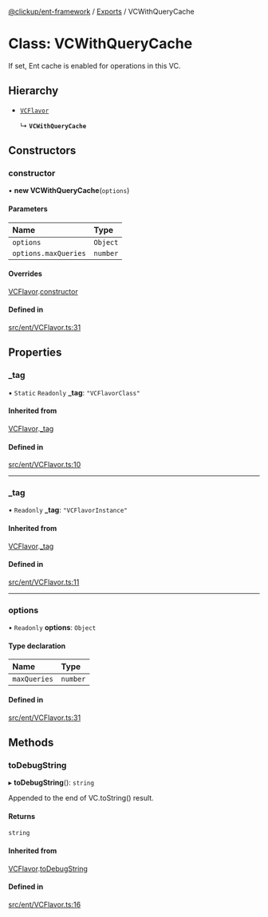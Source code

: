 [@clickup/ent-framework](../README.md) / [Exports](../modules.md) / VCWithQueryCache

# Class: VCWithQueryCache

If set, Ent cache is enabled for operations in this VC.

## Hierarchy

- [`VCFlavor`](VCFlavor.md)

  ↳ **`VCWithQueryCache`**

## Constructors

### constructor

• **new VCWithQueryCache**(`options`)

#### Parameters

| Name | Type |
| :------ | :------ |
| `options` | `Object` |
| `options.maxQueries` | `number` |

#### Overrides

[VCFlavor](VCFlavor.md).[constructor](VCFlavor.md#constructor)

#### Defined in

[src/ent/VCFlavor.ts:31](https://github.com/clickup/ent-framework/blob/master/src/ent/VCFlavor.ts#L31)

## Properties

### \_tag

▪ `Static` `Readonly` **\_tag**: ``"VCFlavorClass"``

#### Inherited from

[VCFlavor](VCFlavor.md).[_tag](VCFlavor.md#_tag)

#### Defined in

[src/ent/VCFlavor.ts:10](https://github.com/clickup/ent-framework/blob/master/src/ent/VCFlavor.ts#L10)

___

### \_tag

• `Readonly` **\_tag**: ``"VCFlavorInstance"``

#### Inherited from

[VCFlavor](VCFlavor.md).[_tag](VCFlavor.md#_tag-1)

#### Defined in

[src/ent/VCFlavor.ts:11](https://github.com/clickup/ent-framework/blob/master/src/ent/VCFlavor.ts#L11)

___

### options

• `Readonly` **options**: `Object`

#### Type declaration

| Name | Type |
| :------ | :------ |
| `maxQueries` | `number` |

#### Defined in

[src/ent/VCFlavor.ts:31](https://github.com/clickup/ent-framework/blob/master/src/ent/VCFlavor.ts#L31)

## Methods

### toDebugString

▸ **toDebugString**(): `string`

Appended to the end of VC.toString() result.

#### Returns

`string`

#### Inherited from

[VCFlavor](VCFlavor.md).[toDebugString](VCFlavor.md#todebugstring)

#### Defined in

[src/ent/VCFlavor.ts:16](https://github.com/clickup/ent-framework/blob/master/src/ent/VCFlavor.ts#L16)
